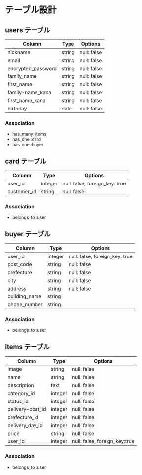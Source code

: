 # テーブル設計

## users テーブル

| Column             | Type   | Options     |
| -----------------  | ------ | ----------- |
| nickname           | string | null: false |
| email              | string | null: false |
| encrypted_password | string | null: false |
| family_name        | string | null: false |
| first_name         | string | null: false |
| family-name_kana   | string | null: false |
| first_name_kana    | string | null: false |
| birthday           | date   | null: false |

### Association

- has_many :items
- has_one  :card
- has_one  :buyer

## card テーブル

| Column      | Type       | Options                        |
| ----------- | -----------| -------------------------------|
| user_id     | integer    | null: false, foreign_key: true |
| customer_id | string     | null: false                    |

### Association

- belongs_to :user

## buyer テーブル

| Column       | Type       | Options                        |
| -------------| -----------| -------------------------------|
| user_id      | integer    | null: false, foreign_key: true |
| post_code    | string     | null: false                    |
| prefecture   | string     | null: false                    | 
| city         | string     | null: false                    |
| address      | string     | null: false                    |
| building_name| string     |                                | 
| phone_number | string     |                                |

### Association

- belongs_to :user

## items テーブル

| Column           | Type       | Options                        |
| -----------------| -----------| -------------------------------|
| image            | string     | null: false                    |
| name             | string     | null: false                    |
| description      | text       | null: false                    | 
| category_id      | integer    | null: false                    |
| status_id        | integer    | null: false                    |
| delivery-cost_id | integer    | null: false                    |
| prefecture_id    | integer    | null: false                    |
| delivery_day_id  | integer    | null: false                    | 
| price            | string     | null: false                    |
| user_id          | integer    | null: false, foreign_key:true  |

### Association

- belongs_to :user
